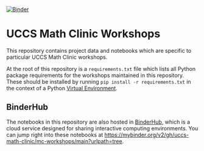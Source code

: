[![Binder](https://mybinder.org/badge_logo.svg)](https://mybinder.org/v2/gh/uccs-math-clinic/mc-workshops/main?urlpath=tree)
# UCCS Math Clinic Workshops

This repository contains project data and notebooks which are specific to particular UCCS Math Clinic workshops.

At the root of this repository is a `requirements.txt` file which lists all Python package requirements for the 
workshops maintained in this repository. These should be installed by running `pip install -r requirements.txt` in the
context of a Python [Virtual Environment](2022/02-16-2022_InstallingPythonJupyter/installing-python-jupyter.pdf).

## BinderHub

The notebooks in this repository are also hosted in [BinderHub](https://mybinder.readthedocs.io/en/latest/), which is
a cloud service designed for sharing interactive computing environments. You can jump right into these notebooks at 
https://mybinder.org/v2/gh/uccs-math-clinic/mc-workshops/main?urlpath=tree.
